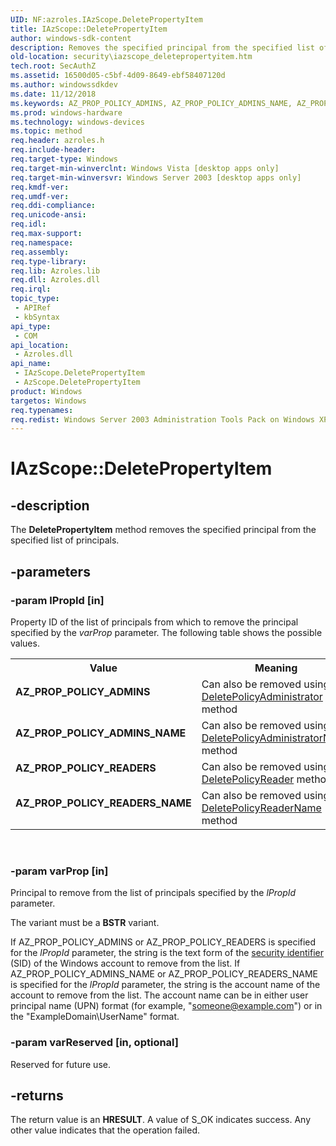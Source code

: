 ```yaml
---
UID: NF:azroles.IAzScope.DeletePropertyItem
title: IAzScope::DeletePropertyItem
author: windows-sdk-content
description: Removes the specified principal from the specified list of principals.
old-location: security\iazscope_deletepropertyitem.htm
tech.root: SecAuthZ
ms.assetid: 16500d05-c5bf-4d09-8649-ebf58407120d
ms.author: windowssdkdev
ms.date: 11/12/2018
ms.keywords: AZ_PROP_POLICY_ADMINS, AZ_PROP_POLICY_ADMINS_NAME, AZ_PROP_POLICY_READERS, AZ_PROP_POLICY_READERS_NAME, AzScope object [Security],DeletePropertyItem method, DeletePropertyItem, DeletePropertyItem method [Security], DeletePropertyItem method [Security],AzScope object, DeletePropertyItem method [Security],IAzScope interface, IAzScope interface [Security],DeletePropertyItem method, IAzScope.DeletePropertyItem, IAzScope::DeletePropertyItem, azroles/IAzScope::DeletePropertyItem, security.iazscope_deletepropertyitem
ms.prod: windows-hardware
ms.technology: windows-devices
ms.topic: method
req.header: azroles.h
req.include-header: 
req.target-type: Windows
req.target-min-winverclnt: Windows Vista [desktop apps only]
req.target-min-winversvr: Windows Server 2003 [desktop apps only]
req.kmdf-ver: 
req.umdf-ver: 
req.ddi-compliance: 
req.unicode-ansi: 
req.idl: 
req.max-support: 
req.namespace: 
req.assembly: 
req.type-library: 
req.lib: Azroles.lib
req.dll: Azroles.dll
req.irql: 
topic_type:
 - APIRef
 - kbSyntax
api_type:
 - COM
api_location:
 - Azroles.dll
api_name:
 - IAzScope.DeletePropertyItem
 - AzScope.DeletePropertyItem
product: Windows
targetos: Windows
req.typenames: 
req.redist: Windows Server 2003 Administration Tools Pack on Windows XP
---
```


# IAzScope::DeletePropertyItem


## -description


The <b>DeletePropertyItem</b> method removes the specified principal from the specified  list of principals.


## -parameters




### -param lPropId [in]

Property ID of the  list of principals from which to remove the principal specified by the <i>varProp</i> parameter. The following table shows the possible values.

<table>
<tr>
<th>Value</th>
<th>Meaning</th>
</tr>
<tr>
<td width="40%"><a id="AZ_PROP_POLICY_ADMINS"></a><a id="az_prop_policy_admins"></a><dl>
<dt><b>AZ_PROP_POLICY_ADMINS</b></dt>
</dl>
</td>
<td width="60%">
Can also be removed using the <a href="https://msdn.microsoft.com/23077da5-5475-45c6-87c0-b38f6c05d386">DeletePolicyAdministrator</a> method

</td>
</tr>
<tr>
<td width="40%"><a id="AZ_PROP_POLICY_ADMINS_NAME"></a><a id="az_prop_policy_admins_name"></a><dl>
<dt><b>AZ_PROP_POLICY_ADMINS_NAME</b></dt>
</dl>
</td>
<td width="60%">
Can also be removed using the <a href="https://msdn.microsoft.com/6314e1d5-e5ea-42c4-9457-dad5d6f57897">DeletePolicyAdministratorName</a> method

</td>
</tr>
<tr>
<td width="40%"><a id="AZ_PROP_POLICY_READERS"></a><a id="az_prop_policy_readers"></a><dl>
<dt><b>AZ_PROP_POLICY_READERS</b></dt>
</dl>
</td>
<td width="60%">
Can also be removed using the <a href="https://msdn.microsoft.com/c328a838-ae81-463d-8aa5-827071f58747">DeletePolicyReader</a> method

</td>
</tr>
<tr>
<td width="40%"><a id="AZ_PROP_POLICY_READERS_NAME"></a><a id="az_prop_policy_readers_name"></a><dl>
<dt><b>AZ_PROP_POLICY_READERS_NAME</b></dt>
</dl>
</td>
<td width="60%">
Can also be removed using the <a href="https://msdn.microsoft.com/e65af2a2-c7f7-483c-af05-342075218158">DeletePolicyReaderName</a> method

</td>
</tr>
</table>
 


### -param varProp [in]

Principal to remove from the list of principals specified by the <i>lPropId</i> parameter.

The variant must be a <b>BSTR</b> variant.

If AZ_PROP_POLICY_ADMINS or AZ_PROP_POLICY_READERS is specified for the <i>lPropId</i> parameter, the string is the text form of the <a href="https://msdn.microsoft.com/3e9d7672-2314-45c8-8178-5a0afcfd0c50">security identifier</a> (SID) of the Windows account to remove from the list. If AZ_PROP_POLICY_ADMINS_NAME or AZ_PROP_POLICY_READERS_NAME is specified for the <i>lPropId</i> parameter, the string is the account name of the account to remove from the list. The account name can be in either user principal name (UPN) format (for example, "someone@example.com") or in the "ExampleDomain\UserName" format.


### -param varReserved [in, optional]

Reserved for future use.


## -returns



The return value is an <b>HRESULT</b>. A value of S_OK indicates success. Any other value indicates that the operation failed.



